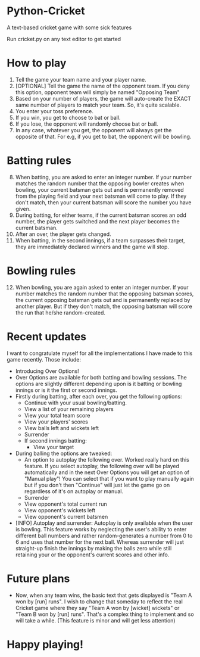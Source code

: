 # Python-Cricket
A text-based cricket game with some sick features 

Run cricket.py on any text editor to get started

# How to play
1) Tell the game your team name and your player name.
2) [OPTIONAL] Tell the game the name of the opponent team. If you deny this option, opponent team will simply be named "Opposing Team"
3) Based on your number of players, the game will auto-create the EXACT same number of players to match your team. So, it's quite scalable.
4) You enter your toss preference.
5) If you win, you get to choose to bat or ball.
6) If you lose, the opponent will randomly choose bat or ball.
7) In any case, whatever you get, the opponent will always get the opposite of that. For e.g, if you get to bat, the opponent will be bowling.

# Batting rules
8) When batting, you are asked to enter an integer number. If your number matches the random number that the opposing bowler creates when bowling, your current batsman gets out and is permanently removed from the playing field and your next batsman will come to play. If they don't match, then your current batsman will score the number you have given.
9) During batting, for either teams, if the current batsman scores an odd number, the player gets switched and the next player becomes the current batsman.
10) After an over, the player gets changed.
11) When batting, in the second innings, if a team surpasses their target, they are immediately declared winners and the game will stop.

# Bowling rules
12) When bowling, you are again asked to enter an integer number. If your number matches the random number that the opposing batsman scores, the current opposing batsman gets out and is permanently replaced by another player. But if they don't match, the opposing batsman will score the run that he/she random-created.

# Recent updates
I want to congratulate myself for all the implementations I have made to this game recently. Those include:
* Introducing Over Options! 
* Over Options are available for both batting and bowling sessions. The options are slightly different depending upon is it batting or bowling
innings or is it the first or second innings.
* Firstly during batting, after each over, you get the following options:
  * Continue with your usual bowling/batting.
  * View a list of your remaining players
  * View your total team score
  * View your players' scores
  * View balls left and wickets left
  * Surrender
  * If second innings batting:
    * View your target
* During balling the options are tweaked:
  * An option to autoplay the following over. Worked really hard on this feature. If you select autoplay, the following over will be played automatically and in the next Over Options you will get an option of "Manual play"! You can select that if you want to play manually again but if you don't then "Continue" will just let the game go on regardless of it's on autoplay or manual.
  * Surrender
  * View opponent's total current run
  * View opponent's wickets left
  * View opponent's current batsmen
* [INFO] Autoplay and surrender: Autoplay is only available when the user is bowling. This feature works by neglecting the user's ability to enter different ball numbers and rather random-generates a number from 0 to 6 and uses that number for the next ball. Whereas surrender will just straight-up finish the innings by making the balls zero while still retaining your or the opponent's current scores and other info.

# Future plans
* Now, when any team wins, the basic text that gets displayed is "Team A won by [run] runs". I wish to change that someday to reflect the real Cricket game where they say "Team A won by [wicket] wickets" or "Team B won by [run] runs". That's a complex thing to implement and so will take a while. (This feature is minor and will get less attention)


# Happy playing!
